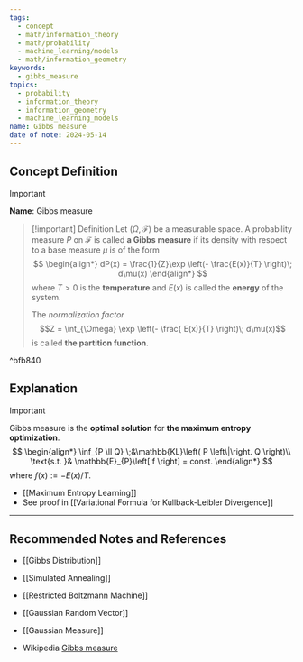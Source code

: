 ```yaml
---
tags:
  - concept
  - math/information_theory
  - math/probability
  - machine_learning/models
  - math/information_geometry
keywords:
  - gibbs_measure
topics:
  - probability
  - information_theory
  - information_geometry
  - machine_learning_models
name: Gibbs measure
date of note: 2024-05-14
---
```


## Concept Definition

>[!important]
>**Name**: Gibbs measure

>[!important] Definition
>Let $(\Omega, \mathscr{F})$ be a measurable space. A probability measure $P$ on $\mathscr{F}$ is called **a Gibbs measure** if its density with respect to a base measure $\mu$ is of the form
>$$
>\begin{align*}
>dP(x) = \frac{1}{Z}\exp \left(- \frac{E(x)}{T}  \right)\; d\mu(x)
\end{align*}
>$$
>where $T >0$ is the **temperature** and $E(x)$ is called the **energy** of the system. 
>
>The *normalization factor* $$Z = \int_{\Omega} \exp \left(- \frac{ E(x)}{T}  \right)\; d\mu(x)$$ is called **the partition function**.

^bfb840






## Explanation

>[!important]
>Gibbs measure is the **optimal solution** for **the maximum entropy optimization**.
>$$
>\begin{align*}
>\inf_{P \ll Q} \;&\mathbb{KL}\left( P \left\|\right. Q \right)\\
>\text{s.t. }& \mathbb{E}_{P}\left[ f \right] = const.
\end{align*}
>$$
>where $f(x) := - E(x) / T.$

- [[Maximum Entropy Learning]]
- See proof in [[Variational Formula for Kullback-Leibler Divergence]]


-----------
##  Recommended Notes and References

- [[Gibbs Distribution]]
- [[Simulated Annealing]]
- [[Restricted Boltzmann Machine]]

- [[Gaussian Random Vector]]
- [[Gaussian Measure]]

- Wikipedia [Gibbs measure](https://en.wikipedia.org/wiki/Gibbs_measure)